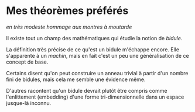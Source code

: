 # Mes théorèmes préférés

*en très modeste hommage aux montres à moutarde*

Il existe tout un champ des mathématiques qui étudie la notion de *bidule*.

La définition très précise de ce qu'est un bidule m'échappe encore. Elle s'apparente à un *machin*, mais en fait c'est un peu une généralisation de ce concept de base.

Certains disent qu'on peut construire un anneau trivial à partir d'un nombre fini de bidules, mais cela me semble une évidence même.

D'autres racontent qu'un bidule devrait plutôt être compris comme l'enlittement (embedding) d'une forme tri-dimensionnelle dans un espace jusque-là inconnu.



